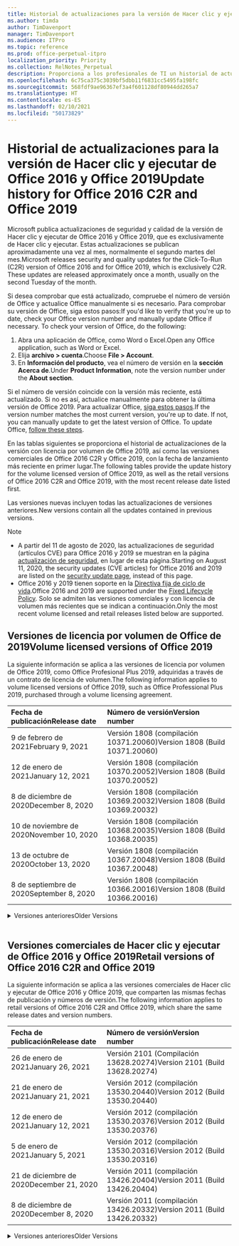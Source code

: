 ```yaml
---
title: Historial de actualizaciones para la versión de Hacer clic y ejecutar de Office 2016 y Office 2019
ms.author: timda
author: TimDavenport
manager: TimDavenport
ms.audience: ITPro
ms.topic: reference
ms.prod: office-perpetual-itpro
localization_priority: Priority
ms.collection: RelNotes_Perpetual
description: Proporciona a los profesionales de TI un historial de actualizaciones para las versiones permanentes de Office 2016 y Office 2019 que usan Hacer clic y ejecutar.
ms.openlocfilehash: 6c75ca375c3039bf5dbb11f6831cc5495fa198fc
ms.sourcegitcommit: 568fdf9ae96367ef3a4f601128df80944dd265a7
ms.translationtype: HT
ms.contentlocale: es-ES
ms.lasthandoff: 02/10/2021
ms.locfileid: "50173829"
---
```

# <a name="update-history-for-office-2016-c2r-and-office-2019"></a><span data-ttu-id="7e5ed-103">Historial de actualizaciones para la versión de Hacer clic y ejecutar de Office 2016 y Office 2019</span><span class="sxs-lookup"><span data-stu-id="7e5ed-103">Update history for Office 2016 C2R and Office 2019</span></span>

<span data-ttu-id="7e5ed-p101">Microsoft publica actualizaciones de seguridad y calidad de la versión de Hacer clic y ejecutar de Office 2016 y Office 2019, que es exclusivamente de Hacer clic y ejecutar. Estas actualizaciones se publican aproximadamente una vez al mes, normalmente el segundo martes del mes.</span><span class="sxs-lookup"><span data-stu-id="7e5ed-p101">Microsoft releases security and quality updates for the Click-To-Run (C2R) version of Office 2016 and for Office 2019, which is exclusively C2R. These updates are released approximately once a month, usually on the second Tuesday of the month.</span></span>

<span data-ttu-id="7e5ed-p102">Si desea comprobar que está actualizado, compruebe el número de versión de Office y actualice Office manualmente si es necesario. Para comprobar su versión de Office, siga estos pasos:</span><span class="sxs-lookup"><span data-stu-id="7e5ed-p102">If you'd like to verify that you're up to date, check your Office version number and manually update Office if necessary. To check your version of Office, do the following:</span></span>

  1.    <span data-ttu-id="7e5ed-108">Abra una aplicación de Office, como Word o Excel.</span><span class="sxs-lookup"><span data-stu-id="7e5ed-108">Open any Office application, such as Word or Excel.</span></span>
  2.    <span data-ttu-id="7e5ed-109">Elija **archivo > cuenta**.</span><span class="sxs-lookup"><span data-stu-id="7e5ed-109">Choose **File > Account**.</span></span>
  3.    <span data-ttu-id="7e5ed-110">En **Información del producto**, vea el número de versión en la **sección Acerca de**.</span><span class="sxs-lookup"><span data-stu-id="7e5ed-110">Under **Product Information**, note the version number under the **About section**.</span></span>

<span data-ttu-id="7e5ed-p103">Si el número de versión coincide con la versión más reciente, está actualizado. Si no es así, actualice manualmente para obtener la última versión de Office 2019. Para actualizar Office, [siga estos pasos](https://support.office.com/article/2ab296f3-7f03-43a2-8e50-46de917611c5).</span><span class="sxs-lookup"><span data-stu-id="7e5ed-p103">If the version number matches the most current version, you're up to date. If not, you can manually update to get the latest version of Office. To update Office, [follow these steps](https://support.office.com/article/2ab296f3-7f03-43a2-8e50-46de917611c5).</span></span>


<span data-ttu-id="7e5ed-114">En las tablas siguientes se proporciona el historial de actualizaciones de la versión con licencia por volumen de Office 2019, así como las versiones comerciales de Office 2016 C2R y Office 2019, con la fecha de lanzamiento más reciente en primer lugar.</span><span class="sxs-lookup"><span data-stu-id="7e5ed-114">The following tables provide the update history for the volume licensed version of Office 2019, as well as the retail versions of Office 2016 C2R and Office 2019, with the most recent release date listed first.</span></span>

<span data-ttu-id="7e5ed-115">Las versiones nuevas incluyen todas las actualizaciones de versiones anteriores.</span><span class="sxs-lookup"><span data-stu-id="7e5ed-115">New versions contain all the updates contained in previous versions.</span></span>


 > [!NOTE]
> - <span data-ttu-id="7e5ed-116">A partir del 11 de agosto de 2020, las actualizaciones de seguridad (artículos CVE) para Office 2016 y 2019 se muestran en la página [actualización de seguridad](https://docs.microsoft.com/officeupdates/microsoft365-apps-security-updates), en lugar de esta página.</span><span class="sxs-lookup"><span data-stu-id="7e5ed-116">Starting on August 11, 2020, the security updates (CVE articles) for Office 2016 and 2019 are listed on the [security update page](https://docs.microsoft.com/officeupdates/microsoft365-apps-security-updates), instead of this page.</span></span> 
> - <span data-ttu-id="7e5ed-117">Office 2016 y 2019 tienen soporte en la [Directiva fija de ciclo de vida](https://docs.microsoft.com/lifecycle/policies/fixed).</span><span class="sxs-lookup"><span data-stu-id="7e5ed-117">Office 2016 and 2019 are supported under the [Fixed Lifecycle Policy](https://docs.microsoft.com/lifecycle/policies/fixed).</span></span> <span data-ttu-id="7e5ed-118">Solo se admiten las versiones comerciales y con licencia de volumen más recientes que se indican a continuación.</span><span class="sxs-lookup"><span data-stu-id="7e5ed-118">Only the most recent volume licensed and retail releases listed below are supported.</span></span>


## <a name="volume-licensed-versions-of-office-2019"></a><span data-ttu-id="7e5ed-119">Versiones de licencia por volumen de Office de 2019</span><span class="sxs-lookup"><span data-stu-id="7e5ed-119">Volume licensed versions of Office 2019</span></span>
<span data-ttu-id="7e5ed-120">La siguiente información se aplica a las versiones de licencia por volumen de Office 2019, como Office Profesional Plus 2019, adquiridas a través de un contrato de licencia de volumen.</span><span class="sxs-lookup"><span data-stu-id="7e5ed-120">The following information applies to volume licensed versions of Office 2019, such as Office Professional Plus 2019, purchased through a volume licensing agreement.</span></span>

[//]: # (NO QUITAR EL INICIO DE LA TABLA DE LICENCIAS POR VOLUMEN)


|<span data-ttu-id="7e5ed-122">**Fecha de publicación**</span><span class="sxs-lookup"><span data-stu-id="7e5ed-122">**Release date**</span></span>|<span data-ttu-id="7e5ed-123">**Número de versión**</span><span class="sxs-lookup"><span data-stu-id="7e5ed-123">**Version number**</span></span>|
|:-----|:-----|
|<span data-ttu-id="7e5ed-124">9 de febrero de 2021</span><span class="sxs-lookup"><span data-stu-id="7e5ed-124">February 9, 2021</span></span>|<span data-ttu-id="7e5ed-125">Versión 1808 (compilación 10371.20060)</span><span class="sxs-lookup"><span data-stu-id="7e5ed-125">Version 1808 (Build 10371.20060)</span></span>|
|<span data-ttu-id="7e5ed-126">12 de enero de 2021</span><span class="sxs-lookup"><span data-stu-id="7e5ed-126">January 12, 2021</span></span>|<span data-ttu-id="7e5ed-127">Versión 1808 (compilación 10370.20052)</span><span class="sxs-lookup"><span data-stu-id="7e5ed-127">Version 1808 (Build 10370.20052)</span></span>|
|<span data-ttu-id="7e5ed-128">8 de diciembre de 2020</span><span class="sxs-lookup"><span data-stu-id="7e5ed-128">December 8, 2020</span></span>|<span data-ttu-id="7e5ed-129">Versión 1808 (compilación 10369.20032)</span><span class="sxs-lookup"><span data-stu-id="7e5ed-129">Version 1808 (Build 10369.20032)</span></span>|
|<span data-ttu-id="7e5ed-130">10 de noviembre de 2020</span><span class="sxs-lookup"><span data-stu-id="7e5ed-130">November 10, 2020</span></span>|<span data-ttu-id="7e5ed-131">Versión 1808 (compilación 10368.20035)</span><span class="sxs-lookup"><span data-stu-id="7e5ed-131">Version 1808 (Build 10368.20035)</span></span>|
|<span data-ttu-id="7e5ed-132">13 de octubre de 2020</span><span class="sxs-lookup"><span data-stu-id="7e5ed-132">October 13, 2020</span></span>|<span data-ttu-id="7e5ed-133">Versión 1808 (compilación 10367.20048)</span><span class="sxs-lookup"><span data-stu-id="7e5ed-133">Version 1808 (Build 10367.20048)</span></span>|
|<span data-ttu-id="7e5ed-134">8 de septiembre de 2020</span><span class="sxs-lookup"><span data-stu-id="7e5ed-134">September 8, 2020</span></span>|<span data-ttu-id="7e5ed-135">Versión 1808 (compilación 10366.20016)</span><span class="sxs-lookup"><span data-stu-id="7e5ed-135">Version 1808 (Build 10366.20016)</span></span>|


[//]: # (NO QUITAR EL FINAL DE LA TABLA DE LICENCIAS POR VOLUMEN)

<details>
<summary><span data-ttu-id="7e5ed-137">Versiones anteriores</span><span class="sxs-lookup"><span data-stu-id="7e5ed-137">Older Versions</span></span></summary>
 

[//]: # (NO QUITAR EL INICIO DE LA ANTIGUA TABLA DE LICENCIAS POR VOLUMEN)


|<span data-ttu-id="7e5ed-139">**Fecha de publicación**</span><span class="sxs-lookup"><span data-stu-id="7e5ed-139">**Release date**</span></span>|<span data-ttu-id="7e5ed-140">**Número de versión**</span><span class="sxs-lookup"><span data-stu-id="7e5ed-140">**Version number**</span></span>|
|:-----|:-----|
|<span data-ttu-id="7e5ed-141">11 de agosto de 2020</span><span class="sxs-lookup"><span data-stu-id="7e5ed-141">August 11, 2020</span></span>|<span data-ttu-id="7e5ed-142">Versión 1808 (compilación 10364.20059)</span><span class="sxs-lookup"><span data-stu-id="7e5ed-142">Version 1808 (Build 10364.20059)</span></span>|
|<span data-ttu-id="7e5ed-143">14 de julio de 2020</span><span class="sxs-lookup"><span data-stu-id="7e5ed-143">July 14, 2020</span></span>   |<span data-ttu-id="7e5ed-144">Versión 1808 (Compilación 10363.20015)</span><span class="sxs-lookup"><span data-stu-id="7e5ed-144">Version 1808 (Build 10363.20015)</span></span>  |
|<span data-ttu-id="7e5ed-145">9 de junio de 2020</span><span class="sxs-lookup"><span data-stu-id="7e5ed-145">June 9, 2020</span></span>   |<span data-ttu-id="7e5ed-146">Versión 1808 (compilación 10361.20002)</span><span class="sxs-lookup"><span data-stu-id="7e5ed-146">Version 1808 (Build 10361.20002)</span></span>  |
|<span data-ttu-id="7e5ed-147">12 de mayo de 2020</span><span class="sxs-lookup"><span data-stu-id="7e5ed-147">May 12, 2020</span></span>   |<span data-ttu-id="7e5ed-148">Versión 1808 (compilación 10359.20023)</span><span class="sxs-lookup"><span data-stu-id="7e5ed-148">Version 1808 (Build 10359.20023)</span></span>  |
|<span data-ttu-id="7e5ed-149">14 de abril de 2020</span><span class="sxs-lookup"><span data-stu-id="7e5ed-149">April 14, 2020</span></span>   |<span data-ttu-id="7e5ed-150">Versión 1808 (compilación 10358.20061)</span><span class="sxs-lookup"><span data-stu-id="7e5ed-150">Version 1808 (Build 10358.20061)</span></span>  |
|<span data-ttu-id="7e5ed-151">10 de marzo de 2020</span><span class="sxs-lookup"><span data-stu-id="7e5ed-151">March 10, 2020</span></span>   |<span data-ttu-id="7e5ed-152">Versión 1808 (compilación 10357.20081)</span><span class="sxs-lookup"><span data-stu-id="7e5ed-152">Version 1808 (Build 10357.20081)</span></span>  |
|<span data-ttu-id="7e5ed-153">11 de febrero de 2020</span><span class="sxs-lookup"><span data-stu-id="7e5ed-153">February 11, 2020</span></span>   |<span data-ttu-id="7e5ed-154">Versión 1808 (compilación 10356.20006)</span><span class="sxs-lookup"><span data-stu-id="7e5ed-154">Version 1808 (Build 10356.20006)</span></span>  |


[//]: # (NO QUITAR EL FINAL DE LA ANTIGUA TABLA DE LICENCIAS POR VOLUMEN)

</details>


<br/>

## <a name="retail-versions-of-office-2016-c2r-and-office-2019"></a><span data-ttu-id="7e5ed-156">Versiones comerciales de Hacer clic y ejecutar de Office 2016 y Office 2019</span><span class="sxs-lookup"><span data-stu-id="7e5ed-156">Retail versions of Office 2016 C2R and Office 2019</span></span>
<span data-ttu-id="7e5ed-157">La siguiente información se aplica a las versiones comerciales de Hacer clic y ejecutar de Office 2016 y Office 2019, que comparten las mismas fechas de publicación y números de versión.</span><span class="sxs-lookup"><span data-stu-id="7e5ed-157">The following information applies to retail versions of Office 2016 C2R and Office 2019, which share the same release dates and version numbers.</span></span>

[//]: # (NO QUITAR EL INICIO DE LA TABLA DE VENTAS AL POR MENOR)


|<span data-ttu-id="7e5ed-159">**Fecha de publicación**</span><span class="sxs-lookup"><span data-stu-id="7e5ed-159">**Release date**</span></span>|<span data-ttu-id="7e5ed-160">**Número de versión**</span><span class="sxs-lookup"><span data-stu-id="7e5ed-160">**Version number**</span></span>|
|:-----|:-----|
|<span data-ttu-id="7e5ed-161">26 de enero de 2021</span><span class="sxs-lookup"><span data-stu-id="7e5ed-161">January 26, 2021</span></span>|<span data-ttu-id="7e5ed-162">Versión 2101 (Compilación 13628.20274)</span><span class="sxs-lookup"><span data-stu-id="7e5ed-162">Version 2101 (Build 13628.20274)</span></span>|
|<span data-ttu-id="7e5ed-163">21 de enero de 2021</span><span class="sxs-lookup"><span data-stu-id="7e5ed-163">January 21, 2021</span></span>|<span data-ttu-id="7e5ed-164">Versión 2012 (compilación 13530.20440)</span><span class="sxs-lookup"><span data-stu-id="7e5ed-164">Version 2012 (Build 13530.20440)</span></span>|
|<span data-ttu-id="7e5ed-165">12 de enero de 2021</span><span class="sxs-lookup"><span data-stu-id="7e5ed-165">January 12, 2021</span></span>|<span data-ttu-id="7e5ed-166">Versión 2012 (compilación 13530.20376)</span><span class="sxs-lookup"><span data-stu-id="7e5ed-166">Version 2012 (Build 13530.20376)</span></span>|
|<span data-ttu-id="7e5ed-167">5 de enero de 2021</span><span class="sxs-lookup"><span data-stu-id="7e5ed-167">January 5, 2021</span></span>|<span data-ttu-id="7e5ed-168">Versión 2012 (compilación 13530.20316)</span><span class="sxs-lookup"><span data-stu-id="7e5ed-168">Version 2012 (Build 13530.20316)</span></span>|
|<span data-ttu-id="7e5ed-169">21 de diciembre de 2020</span><span class="sxs-lookup"><span data-stu-id="7e5ed-169">December 21, 2020</span></span>|<span data-ttu-id="7e5ed-170">Versión 2011 (compilación 13426.20404)</span><span class="sxs-lookup"><span data-stu-id="7e5ed-170">Version 2011 (Build 13426.20404)</span></span>|
|<span data-ttu-id="7e5ed-171">8 de diciembre de 2020</span><span class="sxs-lookup"><span data-stu-id="7e5ed-171">December 8, 2020</span></span>|<span data-ttu-id="7e5ed-172">Versión 2011 (compilación 13426.20332)</span><span class="sxs-lookup"><span data-stu-id="7e5ed-172">Version 2011 (Build 13426.20332)</span></span>|


[//]: # (NO QUITAR EL FINAL DE LA TABLA DE VENTAS AL POR MENOR)

<details>
<summary><span data-ttu-id="7e5ed-174">Versiones anteriores</span><span class="sxs-lookup"><span data-stu-id="7e5ed-174">Older Versions</span></span></summary>
 

[//]: # (NO QUITAR EL INICIO DE LA ANTIGUA TABLA DE VENTAS AL POR MENOR)


|<span data-ttu-id="7e5ed-176">**Fecha de publicación**</span><span class="sxs-lookup"><span data-stu-id="7e5ed-176">**Release date**</span></span>|<span data-ttu-id="7e5ed-177">**Número de versión**</span><span class="sxs-lookup"><span data-stu-id="7e5ed-177">**Version number**</span></span>|
|:-----|:-----|
|<span data-ttu-id="7e5ed-178">2 de diciembre de 2020</span><span class="sxs-lookup"><span data-stu-id="7e5ed-178">December 2, 2020</span></span>|<span data-ttu-id="7e5ed-179">Versión 2011 (compilación 13426.20308)</span><span class="sxs-lookup"><span data-stu-id="7e5ed-179">Version 2011 (Build 13426.20308)</span></span>|
|<span data-ttu-id="7e5ed-180">30 de noviembre de 2020</span><span class="sxs-lookup"><span data-stu-id="7e5ed-180">November 30, 2020</span></span>|<span data-ttu-id="7e5ed-181">Versión 2011 (compilación 13426.20294)</span><span class="sxs-lookup"><span data-stu-id="7e5ed-181">Version 2011 (Build 13426.20294)</span></span>|
|<span data-ttu-id="7e5ed-182">23 de noviembre de 2020</span><span class="sxs-lookup"><span data-stu-id="7e5ed-182">November 23, 2020</span></span>|<span data-ttu-id="7e5ed-183">Versión 2011 (compilación 13426.20274)</span><span class="sxs-lookup"><span data-stu-id="7e5ed-183">Version 2011 (Build 13426.20274)</span></span>|
|<span data-ttu-id="7e5ed-184">17 de noviembre de 2020</span><span class="sxs-lookup"><span data-stu-id="7e5ed-184">November 17, 2020</span></span>|<span data-ttu-id="7e5ed-185">Versión 2010 (compilación 13328.20408)</span><span class="sxs-lookup"><span data-stu-id="7e5ed-185">Version 2010 (Build 13328.20408)</span></span>|
|<span data-ttu-id="7e5ed-186">10 de noviembre de 2020</span><span class="sxs-lookup"><span data-stu-id="7e5ed-186">November 10, 2020</span></span>|<span data-ttu-id="7e5ed-187">Versión 2010 (compilación 13328.20356)</span><span class="sxs-lookup"><span data-stu-id="7e5ed-187">Version 2010 (Build 13328.20356)</span></span>|
|<span data-ttu-id="7e5ed-188">27 de octubre de 2020</span><span class="sxs-lookup"><span data-stu-id="7e5ed-188">October 27, 2020</span></span>|<span data-ttu-id="7e5ed-189">Versión 2010 (compilación 13328.20292)</span><span class="sxs-lookup"><span data-stu-id="7e5ed-189">Version 2010 (Build 13328.20292)</span></span>|
|<span data-ttu-id="7e5ed-190">21 de octubre de 2020</span><span class="sxs-lookup"><span data-stu-id="7e5ed-190">October 21, 2020</span></span>|<span data-ttu-id="7e5ed-191">Versión 2009 (compilación 13231.20418)</span><span class="sxs-lookup"><span data-stu-id="7e5ed-191">Version 2009 (Build 13231.20418)</span></span>|
|<span data-ttu-id="7e5ed-192">13 de octubre de 2020</span><span class="sxs-lookup"><span data-stu-id="7e5ed-192">October 13, 2020</span></span>|<span data-ttu-id="7e5ed-193">Versión 2009 (compilación 13231.20390)</span><span class="sxs-lookup"><span data-stu-id="7e5ed-193">Version 2009 (Build 13231.20390)</span></span>|
|<span data-ttu-id="7e5ed-194">8 de octubre de 2020</span><span class="sxs-lookup"><span data-stu-id="7e5ed-194">October 8, 2020</span></span>|<span data-ttu-id="7e5ed-195">Versión 2009 (compilación 13231.20368)</span><span class="sxs-lookup"><span data-stu-id="7e5ed-195">Version 2009 (Build 13231.20368)</span></span>|
|<span data-ttu-id="7e5ed-196">28 de septiembre de 2020</span><span class="sxs-lookup"><span data-stu-id="7e5ed-196">September 28, 2020</span></span>|<span data-ttu-id="7e5ed-197">Versión 2009 (Compilación 13231.20262)</span><span class="sxs-lookup"><span data-stu-id="7e5ed-197">Version 2009 (Build 13231.20262)</span></span>|
|<span data-ttu-id="7e5ed-198">22 de septiembre de 2020</span><span class="sxs-lookup"><span data-stu-id="7e5ed-198">September 22, 2020</span></span>|<span data-ttu-id="7e5ed-199">Versión 2008 (Compilación 13127.20508)</span><span class="sxs-lookup"><span data-stu-id="7e5ed-199">Version 2008 (Build 13127.20508)</span></span>|
|<span data-ttu-id="7e5ed-200">9 de septiembre de 2020</span><span class="sxs-lookup"><span data-stu-id="7e5ed-200">September 9, 2020</span></span>|<span data-ttu-id="7e5ed-201">Versión 2008 (Compilación 13127.20408)</span><span class="sxs-lookup"><span data-stu-id="7e5ed-201">Version 2008 (Build 13127.20408)</span></span>|
|<span data-ttu-id="7e5ed-202">31 de agosto de 2020</span><span class="sxs-lookup"><span data-stu-id="7e5ed-202">August 31, 2020</span></span>|<span data-ttu-id="7e5ed-203">Versión 2008 (compilación 13127.20296)</span><span class="sxs-lookup"><span data-stu-id="7e5ed-203">Version 2008 (Build 13127.20296)</span></span>|
|<span data-ttu-id="7e5ed-204">25 de agosto de 2020</span><span class="sxs-lookup"><span data-stu-id="7e5ed-204">August 25, 2020</span></span>|<span data-ttu-id="7e5ed-205">Versión 2007 (compilación 13029.20460)</span><span class="sxs-lookup"><span data-stu-id="7e5ed-205">Version 2007 (Build 13029.20460)</span></span>|
|<span data-ttu-id="7e5ed-206">11 de agosto de 2020</span><span class="sxs-lookup"><span data-stu-id="7e5ed-206">August 11, 2020</span></span>|<span data-ttu-id="7e5ed-207">Versión 2007 (compilación 13029.20344)</span><span class="sxs-lookup"><span data-stu-id="7e5ed-207">Version 2007 (Build 13029.20344)</span></span>|
|<span data-ttu-id="7e5ed-208">30 de julio de 2020</span><span class="sxs-lookup"><span data-stu-id="7e5ed-208">July 30, 2020</span></span>|<span data-ttu-id="7e5ed-209">Versión 2007 (compilación 13029.20308)</span><span class="sxs-lookup"><span data-stu-id="7e5ed-209">Version 2007 (Build 13029.20308)</span></span>  |
|<span data-ttu-id="7e5ed-210">28 de julio de 2020</span><span class="sxs-lookup"><span data-stu-id="7e5ed-210">July 28, 2020</span></span>|<span data-ttu-id="7e5ed-211">Versión 2006 (compilación 13001.20498)</span><span class="sxs-lookup"><span data-stu-id="7e5ed-211">Version 2006 (Build 13001.20498)</span></span>  |
|<span data-ttu-id="7e5ed-212">14 de julio de 2020</span><span class="sxs-lookup"><span data-stu-id="7e5ed-212">July 14, 2020</span></span>|<span data-ttu-id="7e5ed-213">Versión 2006 (Compilación 13001.20384)</span><span class="sxs-lookup"><span data-stu-id="7e5ed-213">Version 2006 (Build 13001.20384)</span></span>  |
|<span data-ttu-id="7e5ed-214">30 de junio de 2020</span><span class="sxs-lookup"><span data-stu-id="7e5ed-214">June 30, 2020</span></span>|<span data-ttu-id="7e5ed-215">Versión 2006 (compilación 13001.20266)</span><span class="sxs-lookup"><span data-stu-id="7e5ed-215">Version 2006 (Build 13001.20266)</span></span>  |
|<span data-ttu-id="7e5ed-216">24 de junio de 2020</span><span class="sxs-lookup"><span data-stu-id="7e5ed-216">June 24, 2020</span></span>|<span data-ttu-id="7e5ed-217">Versión 2005 (compilación 12827.20470)</span><span class="sxs-lookup"><span data-stu-id="7e5ed-217">Version 2005 (Build 12827.20470)</span></span>  |
|<span data-ttu-id="7e5ed-218">9 de junio de 2020</span><span class="sxs-lookup"><span data-stu-id="7e5ed-218">June 9, 2020</span></span>|<span data-ttu-id="7e5ed-219">Versión 2005 (compilación 12827.20336)</span><span class="sxs-lookup"><span data-stu-id="7e5ed-219">Version 2005 (Build 12827.20336)</span></span>  |
|<span data-ttu-id="7e5ed-220">2 de junio de 2020</span><span class="sxs-lookup"><span data-stu-id="7e5ed-220">June 2, 2020</span></span>|<span data-ttu-id="7e5ed-221">Versión 2005 (compilación 12827.20268)</span><span class="sxs-lookup"><span data-stu-id="7e5ed-221">Version 2005 (Build 12827.20268)</span></span>  |
|<span data-ttu-id="7e5ed-222">21 de mayo de 2020</span><span class="sxs-lookup"><span data-stu-id="7e5ed-222">May 21, 2020</span></span>|<span data-ttu-id="7e5ed-223">Versión 2004 (compilación 12730.20352)</span><span class="sxs-lookup"><span data-stu-id="7e5ed-223">Version 2004 (Build 12730.20352)</span></span>  |
|<span data-ttu-id="7e5ed-224">12 de mayo de 2020</span><span class="sxs-lookup"><span data-stu-id="7e5ed-224">May 12, 2020</span></span>|<span data-ttu-id="7e5ed-225">Versión 2004 (compilación 12730.20270)</span><span class="sxs-lookup"><span data-stu-id="7e5ed-225">Version 2004 (Build 12730.20270)</span></span>  |
|<span data-ttu-id="7e5ed-226">4 de mayo de 2020</span><span class="sxs-lookup"><span data-stu-id="7e5ed-226">May 4, 2020</span></span>|<span data-ttu-id="7e5ed-227">Versión 2004 (Compilación 12730.20250)</span><span class="sxs-lookup"><span data-stu-id="7e5ed-227">Version 2004 (Build 12730.20250)</span></span>  |
|<span data-ttu-id="7e5ed-228">29 de abril de 2020</span><span class="sxs-lookup"><span data-stu-id="7e5ed-228">April 29, 2020</span></span>|<span data-ttu-id="7e5ed-229">Versión 2004 (compilación 12730.20236)</span><span class="sxs-lookup"><span data-stu-id="7e5ed-229">Version 2004 (Build 12730.20236)</span></span>  |
|<span data-ttu-id="7e5ed-230">15 de abril de 2020</span><span class="sxs-lookup"><span data-stu-id="7e5ed-230">April 15, 2020</span></span>|<span data-ttu-id="7e5ed-231">Versión 2003 (compilación 12624.20466)</span><span class="sxs-lookup"><span data-stu-id="7e5ed-231">Version 2003 (Build 12624.20466)</span></span>  |
|<span data-ttu-id="7e5ed-232">14 de abril de 2020</span><span class="sxs-lookup"><span data-stu-id="7e5ed-232">April 14, 2020</span></span>|<span data-ttu-id="7e5ed-233">Versión 2003 (compilación 12624.20442)</span><span class="sxs-lookup"><span data-stu-id="7e5ed-233">Version 2003 (Build 12624.20442)</span></span>  |
|<span data-ttu-id="7e5ed-234">31 de marzo de 2020</span><span class="sxs-lookup"><span data-stu-id="7e5ed-234">March 31, 2020</span></span>|<span data-ttu-id="7e5ed-235">Versión 2003 (compilación 12624.20382)</span><span class="sxs-lookup"><span data-stu-id="7e5ed-235">Version 2003 (Build 12624.20382)</span></span>  |
|<span data-ttu-id="7e5ed-236">25 de marzo de 2020</span><span class="sxs-lookup"><span data-stu-id="7e5ed-236">March 25, 2020</span></span>|<span data-ttu-id="7e5ed-237">Versión 2003 (compilación 12624.20320)</span><span class="sxs-lookup"><span data-stu-id="7e5ed-237">Version 2003 (Build 12624.20320)</span></span>  |
|<span data-ttu-id="7e5ed-238">10 de marzo de 2020</span><span class="sxs-lookup"><span data-stu-id="7e5ed-238">March 10, 2020</span></span>|<span data-ttu-id="7e5ed-239">Versión 2002 (compilación 12527.20278)</span><span class="sxs-lookup"><span data-stu-id="7e5ed-239">Version 2002 (Build 12527.20278)</span></span>  |
|<span data-ttu-id="7e5ed-240">1 de marzo de 2020</span><span class="sxs-lookup"><span data-stu-id="7e5ed-240">March 1, 2020</span></span>   |<span data-ttu-id="7e5ed-241">Versión 2002 (compilación 12527.20242)</span><span class="sxs-lookup"><span data-stu-id="7e5ed-241">Version 2002 (Build 12527.20242)</span></span>  |


[//]: # (NO QUITAR EL FINAL DE LA ANTIGUA TABLA DE VENTAS AL POR MENOR)


</details>






